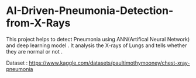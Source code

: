 # AI-Driven-Pneumonia-Detection-from-X-Rays
This project helps to detect Pneumonia using ANN(Artifical Neural Network) and deep learning model . It analysis the X-rays of Lungs and tells whether they are normal or not .


Dataset : https://www.kaggle.com/datasets/paultimothymooney/chest-xray-pneumonia

